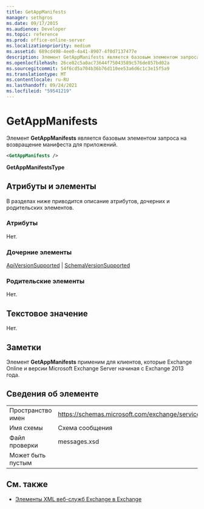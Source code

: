 ```yaml
---
title: GetAppManifests
manager: sethgros
ms.date: 09/17/2015
ms.audience: Developer
ms.topic: reference
ms.prod: office-online-server
ms.localizationpriority: medium
ms.assetid: 689cd498-4ee0-4a41-8907-4f0d7137477e
description: Элемент GetAppManifests является базовым элементом запроса на возвращение манифеста для приложений.
ms.openlocfilehash: 26ce82c5a0ac73644f75043589c576de857bd02a
ms.sourcegitcommit: 54f6cd5a704b36b76d110ee53a6d6c1c3e15f5a9
ms.translationtype: MT
ms.contentlocale: ru-RU
ms.lasthandoff: 09/24/2021
ms.locfileid: "59541219"
---
```

# <a name="getappmanifests"></a>GetAppManifests

Элемент **GetAppManifests** является базовым элементом запроса на возвращение манифеста для приложений. 
  
```xml
<GetAppManifests />
```

 **GetAppManifestsType**
## <a name="attributes-and-elements"></a>Атрибуты и элементы

В разделах ниже приводится описание атрибутов, дочерних и родительских элементов.
  
### <a name="attributes"></a>Атрибуты

Нет.
  
### <a name="child-elements"></a>Дочерние элементы

[ApiVersionSupported](apiversionsupported.md)  |  [SchemaVersionSupported](schemaversionsupported.md)
  
### <a name="parent-elements"></a>Родительские элементы

Нет.
  
## <a name="text-value"></a>Текстовое значение

Нет.
  
## <a name="remarks"></a>Заметки

Элемент **GetAppManifests** применим для клиентов, которые Exchange Online и версии Microsoft Exchange Server начиная с Exchange 2013 года. 
  
## <a name="element-information"></a>Сведения об элементе

|||
|:-----|:-----|
|Пространство имен  <br/> |https://schemas.microsoft.com/exchange/services/2006/messages  <br/> |
|Имя схемы  <br/> |Схема сообщения  <br/> |
|Файл проверки  <br/> |messages.xsd  <br/> |
|Может быть пустым  <br/> ||
   
## <a name="see-also"></a>См. также



- [Элементы XML веб-служб Exchange в Exchange](ews-xml-elements-in-exchange.md)


